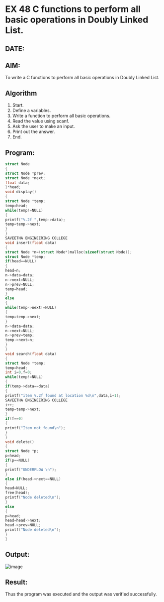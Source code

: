 # EX 48 C functions to perform all basic operations in Doubly Linked List.
## DATE:
## AIM:
To write a C functions to perform all basic operations in Doubly Linked List.

## Algorithm
1. Start.
2. Define a variables.
3. Write a function to perform all basic operations.
4. Read the value using scanf.
5. Ask the user to make an input.
6. Print out the answer.
7. End.   

## Program:
```c
struct Node
{
struct Node *prev; 
struct Node *next; 
float data;
}*head;
void display()
{
struct Node *temp; 
temp=head;
while(temp!=NULL)
{
printf("%.2f ",temp->data); 
temp=temp->next;
}
}
SAVEETHA ENGINEERING COLLEGE
void insert(float data)
{
struct Node *n=(struct Node*)malloc(sizeof(struct Node)); 
struct Node *temp;
if(head==NULL)
{
head=n;
n->data=data;
n->next=NULL;
n->prev=NULL; 
temp=head;
}
else
{
while(temp->next!=NULL)
{
temp=temp->next;
}
n->data=data;
n->next=NULL; 
n->prev=temp; 
temp->next=n;
}
}
void search(float data)
{
struct Node *temp; 
temp=head;
int i=0,f=0;
while(temp!=NULL)
{
if(temp->data==data)
{
printf("item %.2f found at location %d\n",data,i+1); 
SAVEETHA ENGINEERING COLLEGE
i++;
temp=temp->next;
}
if(f==0)
{
printf("Item not found\n");
}
}
void delete()
{
struct Node *p;
p=head; 
if(p==NULL)
{
printf("UNDERFLOW \n");
}
else if(head->next==NULL)
{
head=NULL; 
free(head);
printf("Node deleted\n");
}
else
{
p=head; 
head=head->next;
head->prev=NULL; 
printf("Node deleted\n");
}
}
```

## Output:
![image](https://github.com/user-attachments/assets/93d7b0d6-bfd6-4535-be42-cca71e69a67c)


## Result:
Thus the program was executed and the output was verified successfully.

